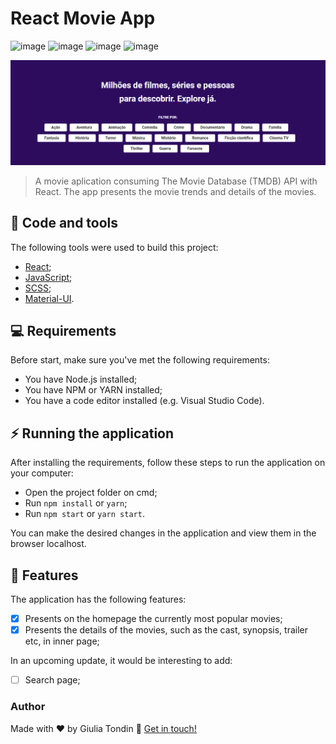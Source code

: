 # React Movie App

![image](https://img.shields.io/github/languages/count/giuliatondin/movie-app?color=%23ffd103&style=for-the-badge)
![image](https://img.shields.io/github/languages/top/giuliatondin/movie-app?color=%23ffd103&style=for-the-badge)
![image](https://img.shields.io/github/repo-size/giuliatondin/movie-app?color=%23ffd103&style=for-the-badge)
![image](https://img.shields.io/github/license/giuliatondin/movie-app?color=%23ffd103&style=for-the-badge)

<img src="movie-app-banner.png" alt="Banner do repositório">

> A movie aplication consuming The Movie Database (TMDB) API with React. The app presents the movie trends and details of the movies.

## 🚀 Code and tools
The following tools were used to build this project:

* [React](https://reactjs.org);
* [JavaScript](https://developer.mozilla.org/docs/Web/JavaScript);
* [SCSS](https://sass-lang.com);
* [Material-UI](http://mui.com/).

## 💻 Requirements
Before start, make sure you've met the following requirements:
* You have Node.js installed;
* You have NPM or YARN installed;
* You have a code editor installed (e.g. Visual Studio Code).

## ⚡ Running the application
After installing the requirements, follow these steps to run the application on your computer:

* Open the project folder on cmd;
* Run `npm install` or `yarn`;
* Run `npm start` or `yarn start`.

You can make the desired changes in the application and view them in the browser localhost. 

## 🎯 Features
The application has the following features:
- [x] Presents on the homepage the currently most popular movies;
- [x] Presents the details of the movies, such as the cast, synopsis, trailer etc, in inner page;

In an upcoming update, it would be interesting to add:
- [ ] Search page;

### Author
Made with ❤️ by Giulia Tondin 👋 <a href="https://github.com/giuliatondin">Get in touch!</a>

